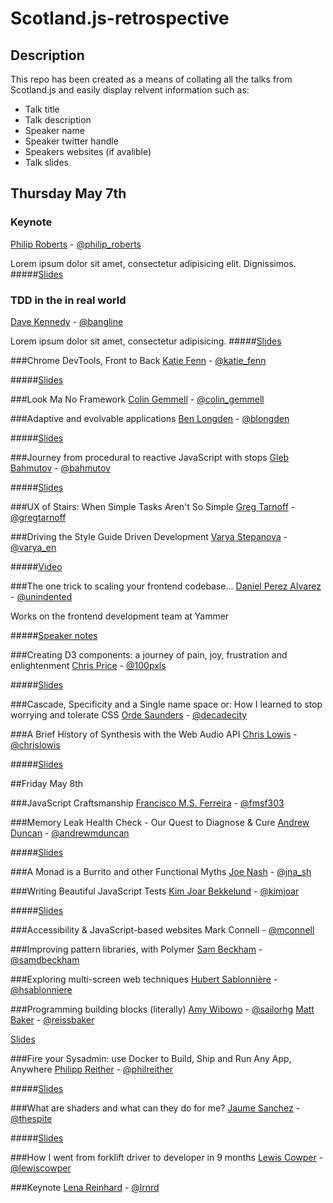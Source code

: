 # Scotland.js-retrospective
## Description
This repo has been created as a means of collating all the talks from Scotland.js and easily display relvent information such as:

- Talk title
- Talk description
- Speaker name
- Speaker twitter handle
- Speakers websites (if avalible)
- Talk slides

## Thursday May 7th

### Keynote 
[Philip Roberts](http://latentflip.com/) - [@philip_roberts](https://twitter.com/@philip_roberts)

Lorem ipsum dolor sit amet, consectetur adipisicing elit. Dignissimos.
#####[Slides]()


### TDD in the in real world
[Dave Kennedy](http://bangline.co.uk/) - [@bangline](https://twitter.com/@bangline_)

Lorem ipsum dolor sit amet, consectetur adipisicing.
#####[Slides]()


###Chrome DevTools, Front to Back
[Katie Fenn](http://www.katiefenn.co.uk/) - [@katie_fenn](https://twitter.com/@katie_fenn)

#####[Slides]()


###Look Ma No Framework
[Colin Gemmell](http://blog.pythonandchips.net/) - [@colin_gemmell](https://twitter.com/@colin_gemmell)


###Adaptive and evolvable applications
[Ben Longden](http://nocarrier.co.uk/) - [@blongden](https://twitter.com/@blongden)

#####[Slides](https://speakerdeck.com/blongden/adaptive-and-evolvable-apps)


###Journey from procedural to reactive JavaScript with stops
[Gleb Bahmutov](http://glebbahmutov.com/) - [@bahmutov](https://twitter.com/@bahmutov)

#####[Slides](http://slides.com/bahmutov/javascript-journey-scotland-js#/)


###UX of Stairs: When Simple Tasks Aren't So Simple
[Greg Tarnoff](http://tarnoff.info/) - [@gregtarnoff](https://twitter.com/@gregtarnoff)

###Driving the Style Guide Driven Development
[Varya Stepanova](http://varya.me/) - [@varya_en](https://twitter.com/@varya_en)

#####[Video](http://sc5.io/posts/sc5n-tyyliopas-esitteilla-empirejs-ja-scotlandjs-tapahtumissa)


###The one trick to scaling your frontend codebase...
[Daniel Perez Alvarez](https://unindented.org/) - [@unindented](https://twitter.com/@unindented)

Works on the frontend development team at Yammer

#####[Speaker notes](https://github.com/unindented/frontend-scaling-presentation)


###Creating D3 components: a journey of pain, joy, frustration and enlightenment
[Chris Price](http://blog.scottlogic.com/cprice/) - [@100pxls](https://twitter.com/@100pxls)

#####[Slides](http://slides.com/chrisprice/creating-d3-components#/)


###Cascade, Specificity and a Single name space or: How I learned to stop worrying and tolerate CSS
[Orde Saunders](https://decadecity.net/) - [@decadecity](https://twitter.com/@decadecity)

###A Brief History of Synthesis with the Web Audio API 
[Chris Lowis](http://blog.chrislowis.co.uk/) - [@chrislowis](https://twitter.com/@chrislowis)

#####[Slides](https://historyofsynthesis.herokuapp.com/)


##Friday May 8th

###JavaScript Craftsmanship
[Francisco M.S. Ferreira](http://stackoverflow.com/users/26004/fmsf) - [@fmsf303](https://twitter.com/@fmsf303)


###Memory Leak Health Check - Our Quest to Diagnose & Cure 
[Andrew Duncan](http://www.swarmonline.com/) - [@andrewmduncan](https://twitter.com/@andrewmduncan)

#####[Slides](https://speakerdeck.com/andrewmduncan/memory-leak-health-check)


###A Monad is a Burrito and other Functional Myths 
[Joe Nash](http://www.jna.sh/) - [@jna_sh](https://twitter.com/@jna_sh)


###Writing Beautiful JavaScript Tests
[Kim Joar Bekkelund](http://kimjoar.net/) - [@kimjoar](https://twitter.com/@kimjoar)

#####[Slides](https://speakerdeck.com/kimjoar/writing-beautiful-javascript-tests)


###Accessibility & JavaScript-based websites
Mark Connell - [@mconnell](https://twitter.com/@mconnell)


###Improving pattern libraries, with Polymer
[Sam Beckham](http://sam.beckham.io/) - [@samdbeckham](https://twitter.com/@samdbeckham)


###Exploring multi-screen web techniques
[Hubert Sablonnière](http://hsablonniere.com/) - [@hsablonniere](https://twitter.com/@hsablonniere)


###Programming building blocks (literally)
[Amy Wibowo](http://shop.bubblesort.io) - [@sailorhg](https://twitter.com/@sailorhg) 
[Matt Baker](https://www.reissbaker.net/) - [@reissbaker](https://twitter.com/reissbaker)

[Slides](https://speakerdeck.com/sailorhg/legoizer-slides)


###Fire your Sysadmin: use Docker to Build, Ship and Run Any App, Anywhere
[Philipp Reither](http://what-the.scot/) - [@philreither](https://twitter.com/@philreither)

#####[Slides](http://www.slideshare.net/eeeep/docker-fire-your-sysadmin-and-use-docker-to-build-ship-and-run-any-app-anywhere-scotlandjs)


###What are shaders and what can they do for me?
[Jaume Sanchez](http://www.clicktorelease.com/) - [@thespite](https://twitter.com/@thespite)

#####[Slides](http://www.clicktorelease.com/talks/#scotlandjs-2015)

###How I went from forklift driver to developer in 9 months
[Lewis Cowper](lewis.red) - [@lewiscowper](https://twitter.com/@lewiscowper)

###Keynote
[Lena Reinhard](http://lenareinhard.com/) - [@lrnrd](https://twitter.com/@lrnrd)